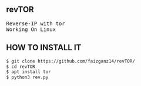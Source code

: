 ## revTOR
<pre>
Reverse-IP with tor
Working On Linux
</pre>

## HOW TO INSTALL IT
```bash
$ git clone https://github.com/faizganz14/revTOR/
$ cd revTOR
$ apt install tor
$ python3 rev.py
```
